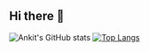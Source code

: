 ## Hi there 👋
![Ankit's GitHub stats](https://github-readme-stats.vercel.app/api?username=grayankit&show_icons=true&theme=radical)
[![Top Langs](https://github-readme-stats.vercel.app/api/top-langs/?username=grayankit&layout=donut)](https://github.com/grayankit/github-readme-stats)
<!--
**grayankit/grayankit** is a ✨ _special_ ✨ repository because its `README.md` (this file) appears on your GitHub profile.

Here are some ideas to get you started:

- 🔭 I’m currently working on ...
- 🌱 I’m currently learning ...
- 👯 I’m looking to collaborate on ...
- 🤔 I’m looking for help with ...
- 💬 Ask me about ...
- 📫 How to reach me: ...
- 😄 Pronouns: ...
- ⚡ Fun fact: ...
-->
